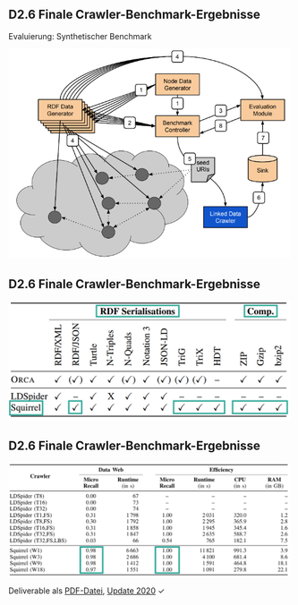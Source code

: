 ## D2.6 Finale Crawler-Benchmark-Ergebnisse

Evaluierung: Synthetischer Benchmark

![](../Medien/AP2.6-Design.png)

## D2.6 Finale Crawler-Benchmark-Ergebnisse

![](../Medien/AP2.6-Serialisierungen.png)

## D2.6 Finale Crawler-Benchmark-Ergebnisse

![](../Medien/AP2.6-Evaluierung.png)

Deliverable als [PDF-Datei](https://hobbitdata.informatik.uni-leipzig.de/OPAL/Deliverables/OPAL_D2.6_Finale_Crawler-Benchmark-Ergebnisse_ORCA.pdf),
[Update 2020](https://arxiv.org/pdf/1912.08026.pdf) ✓

